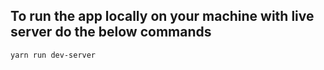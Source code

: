 ## To run the app locally on your machine with live server do the below commands
`yarn run dev-server`